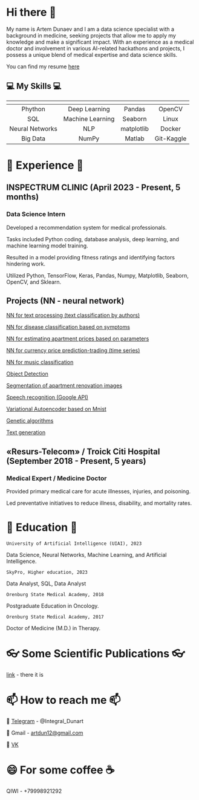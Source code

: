 # Hi there 👋

My name is Artem Dunaev and I am a data science specialist with a background in medicine, seeking projects that allow me to apply my knowledge and make a significant impact. With an experience as a medical doctor and  involvement in various AI-related hackathons and projects, I possess a unique blend of medical expertise and data science skills.

You can find my resume [here](https://drive.google.com/file/d/1_EfWFVFRBQe12C7cNZHICVwvFaPU7ELq/view?usp=drive_link)

## :computer: My Skills :computer:

| <!-- -->        | <!-- -->         | <!-- -->      | <!-- -->       |
|:---------------:|:----------------:|:-------------:|:--------------:|
| Phython         | Deep Learning    | Pandas        | OpenCV         |
| SQL             | Machine Learning | Seaborn       | Linux          |
| Neural Networks | NLP              | matplotlib    | Docker         |
| Big Data        | NumPy            | Matlab        | Git-Kaggle     |

# :school_satchel: Experience :school_satchel:

## INSPECTRUM CLINIC (April 2023 - Present, 5 months)

### Data Science Intern

Developed a recommendation system for medical professionals.

Tasks included Python coding, database analysis, deep learning, and machine learning model training.

Resulted in a model providing fitness ratings and identifying factors hindering work.

Utilized Python, TensorFlow, Keras, Pandas, Numpy, Matplotlib, Seaborn, OpenCV, and Sklearn.

## Projects (NN - neural network)

[NN for text processing (text classification by authors)](https://colab.research.google.com/drive/19aOQpE6p5hktD-hDFbvhUU89rX47ZFnR?usp=sharing)

[NN for disease classification based on symptoms](https://colab.research.google.com/drive/10joCELLyfMw5Nb7TNbBBmW5a9EkvyDgc?usp=sharing)

[NN for estimating apartment prices based on parameters](https://colab.research.google.com/drive/1RFNbX104Pj7AxzSphOuAZ1bALF8UrKkl?usp=sharing)

[NN for currency price prediction-trading (time series)](https://drive.google.com/file/d/1I_uIPiKIVItyUUWujQ6nYPsG3XXmOrtm/view?usp=drive_link)

[NN for music classification](https://colab.research.google.com/drive/1xqEN3-a0ZmtzOhrZoOmjgp2p1acKRH4d?usp=sharing)

[Object Detection](https://colab.research.google.com/drive/1sAqqzih1_sgwKGcmtELyBGzIG-mGZyN7?usp=sharing)

[Segmentation of apartment renovation images](https://colab.research.google.com/drive/10TG2Uqkj776VG_yiDyFeieVRISwua6at?usp=sharing)

[Speech recognition (Google API)](https://colab.research.google.com/drive/1yHbM-wgYmUVsEvJmyLSqk6FwjWglmo1P?usp=sharing)

[Variational Autoencoder based on Mnist](https://colab.research.google.com/drive/1LNilA7b_1bbxNXpdpcqwlGgQ7oUIkubh?usp=sharing)

[Genetic algorithms](https://colab.research.google.com/drive/1vPUhD4eU2mpl1csR10d5ADC6QeR3Ljvf?usp=sharing)

[Text generation](https://colab.research.google.com/drive/1tpmHrTrE_iuFEeCynEob1R5M1TC7TfeU?usp=sharing)

## «Resurs-Telecom» / Troick Citi Hospital (September 2018 - Present, 5 years)

### Medical Expert / Medicine Doctor

Provided primary medical care for acute illnesses, injuries, and poisoning.

Led preventative initiatives to reduce illness, disability, and mortality rates.

# :orange_book: Education :orange_book:

`University of Artificial Intelligence (UIAI), 2023`

Data Science, Neural Networks, Machine Learning, and Artificial Intelligence.

`SkyPro, Higher education, 2023`

Data Analyst, SQL, Data Analyst

`Orenburg State Medical Academy, 2018`

Postgraduate Education in Oncology.

`Orenburg State Medical Academy, 2017`

Doctor of Medicine (M.D.) in Therapy.

# :eyeglasses: Some Scientific Publications :eyeglasses:

[link](https://drive.google.com/drive/folders/1m71qzg8IOcE6ZFxFG5NWxfd9OS5IvE9b?usp=drive_link) - there it is

# 📫 How to reach me 📫

💬 [Telegram](https://t.me/Integral_Dunart) - @Integral_Dunart

💬 Gmail - artdun12@gmail.com

💬 [VK](https://vk.com/dunart)


# 😄 For some coffee :coffee:

QIWI - +79998921292

<!--
**ardun12/ardun12** is a ✨ _special_ ✨ repository because its `README.md` (this file) appears on your GitHub profile.

Here are some ideas to get you started:

- 🔭 I’m currently working on ...
- 🌱 I’m currently learning ...
- 👯 I’m looking to collaborate on ...
- 🤔 I’m looking for help with ...
- 💬 Ask me about ...
- 📫 How to reach me: ...
- 😄 Pronouns: ...
- ⚡ Fun fact: ...
-->
